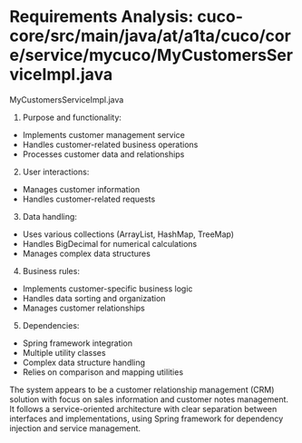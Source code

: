 # Requirements Analysis: cuco-core/src/main/java/at/a1ta/cuco/core/service/mycuco/MyCustomersServiceImpl.java

MyCustomersServiceImpl.java
1. Purpose and functionality:
- Implements customer management service
- Handles customer-related business operations
- Processes customer data and relationships

2. User interactions:
- Manages customer information
- Handles customer-related requests

3. Data handling:
- Uses various collections (ArrayList, HashMap, TreeMap)
- Handles BigDecimal for numerical calculations
- Manages complex data structures

4. Business rules:
- Implements customer-specific business logic
- Handles data sorting and organization
- Manages customer relationships

5. Dependencies:
- Spring framework integration
- Multiple utility classes
- Complex data structure handling
- Relies on comparison and mapping utilities

The system appears to be a customer relationship management (CRM) solution with focus on sales information and customer notes management. It follows a service-oriented architecture with clear separation between interfaces and implementations, using Spring framework for dependency injection and service management.